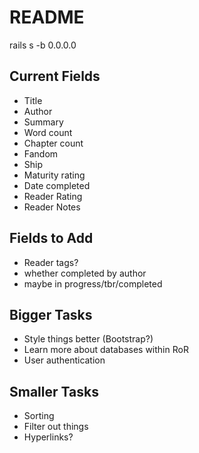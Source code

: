 # README

rails s -b 0.0.0.0

## Current Fields
- Title
- Author
- Summary
- Word count
- Chapter count
- Fandom
- Ship
- Maturity rating
- Date completed
- Reader Rating
- Reader Notes

## Fields to Add
- Reader tags?
- whether completed by author
- maybe in progress/tbr/completed

## Bigger Tasks

- Style things better (Bootstrap?)
- Learn more about databases within RoR
- User authentication

## Smaller Tasks

- Sorting
- Filter out things
- Hyperlinks?
